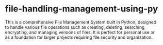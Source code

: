 # file-handling-management-using-py
This is a comprehensive File Management System built in Python, designed to handle various file operations such as creating, deleting, searching, encrypting, and managing versions of files. It is perfect for personal use or as a foundation for larger projects requiring file security and organization.
